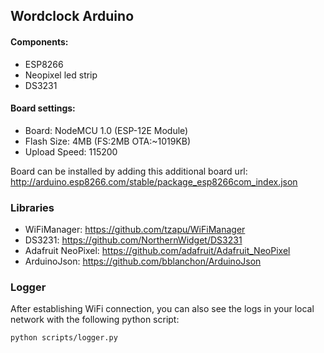 ## Wordclock Arduino
#### Components:
 * ESP8266
 * Neopixel led strip
 * DS3231

#### Board settings:
 * Board: NodeMCU 1.0 (ESP-12E Module)
 * Flash Size: 4MB (FS:2MB OTA:~1019KB)
 * Upload Speed: 115200

Board can be installed by adding this additional board url:
http://arduino.esp8266.com/stable/package_esp8266com_index.json

### Libraries
* WiFiManager: https://github.com/tzapu/WiFiManager
* DS3231: https://github.com/NorthernWidget/DS3231
* Adafruit NeoPixel: https://github.com/adafruit/Adafruit_NeoPixel
* ArduinoJson: https://github.com/bblanchon/ArduinoJson

### Logger
After establishing WiFi connection, you can also see the logs in your local network with the following python script:
```
python scripts/logger.py
```
